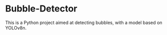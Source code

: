 # Bubble-Detector
This is a Python project aimed at detecting bubbles, with a model based on YOLOv8n.
